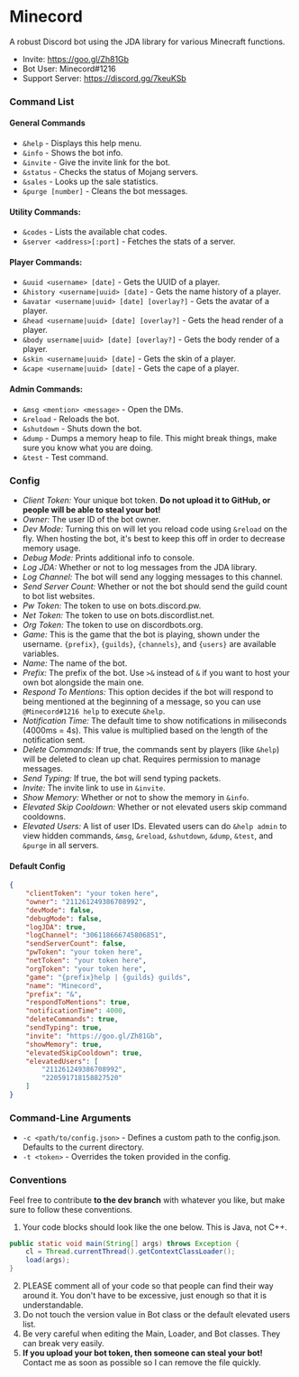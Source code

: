 # Minecord
A robust Discord bot using the JDA library for various Minecraft functions.
- Invite: https://goo.gl/Zh81Gb
- Bot User: Minecord#1216
- Support Server: https://discord.gg/7keuKSb

### Command List
#### General Commands
- `&help` - Displays this help menu.
- `&info` - Shows the bot info.
- `&invite` - Give the invite link for the bot.
- `&status` - Checks the status of Mojang servers.
- `&sales` - Looks up the sale statistics.
- `&purge [number]` - Cleans the bot messages.

#### Utility Commands:
- `&codes` - Lists the available chat codes.
- `&server <address>[:port]` - Fetches the stats of a server.

#### Player Commands:
- `&uuid <username> [date]` - Gets the UUID of a player.
- `&history <username|uuid> [date]` - Gets the name history of a player.
- `&avatar <username|uuid> [date] [overlay?]` - Gets the avatar of a player.
- `&head <username|uuid> [date] [overlay?]` - Gets the head render of a player.
- `&body username|uuid> [date] [overlay?]` - Gets the body render of a player.
- `&skin <username|uuid> [date]` - Gets the skin of a player.
- `&cape <username|uuid> [date]` - Gets the cape of a player.

#### Admin Commands:
- `&msg <mention> <message>` - Open the DMs.
- `&reload` - Reloads the bot.
- `&shutdown` - Shuts down the bot.
- `&dump` - Dumps a memory heap to file. This might break things, make sure you know what you are doing.
- `&test` - Test command.

### Config
- *Client Token:* Your unique bot token. **Do not upload it to GitHub, or people will be able to steal your bot!**
- *Owner:* The user ID of the bot owner.
- *Dev Mode:* Turning this on will let you reload code using `&reload` on the fly. When hosting the bot, it's best to keep this off in order to decrease memory usage.
- *Debug Mode:* Prints additional info to console.
- *Log JDA:* Whether or not to log messages from the JDA library.
- *Log Channel:* The bot will send any logging messages to this channel.
- *Send Server Count:* Whether or not the bot should send the guild count to bot list websites.
- *Pw Token:* The token to use on bots.discord.pw.
- *Net Token:* The token to use on bots.discordlist.net.
- *Org Token:* The token to use on discordbots.org.
- *Game:* This is the game that the bot is playing, shown under the username. `{prefix}`, `{guilds}`, `{channels}`, and `{users}` are available variables.
- *Name:* The name of the bot.
- *Prefix:* The prefix of the bot. Use `>&` instead of `&` if you want to host your own bot alongside the main one.
- *Respond To Mentions:* This option decides if the bot will respond to being mentioned at the beginning of a message, so you can use `@Minecord#1216 help` to execute `&help`.
- *Notification Time:* The default time to show notifications in miliseconds (4000ms = 4s). This value is multiplied based on the length of the notification sent.
- *Delete Commands:* If true, the commands sent by players (like `&help`) will be deleted to clean up chat. Requires permission to manage messages.
- *Send Typing:* If true, the bot will send typing packets.
- *Invite:* The invite link to use in `&invite`.
- *Show Memory:* Whether or not to show the memory in `&info`.
- *Elevated Skip Cooldown:* Whether or not elevated users skip command cooldowns.
- *Elevated Users:* A list of user IDs. Elevated users can do `&help admin` to view hidden commands, `&msg`, `&reload`, `&shutdown`, `&dump`, `&test`, and `&purge` in all servers.

#### Default Config
```json
{
	"clientToken": "your token here",
	"owner": "211261249386708992",
	"devMode": false,
	"debugMode": false,
	"logJDA": true,
	"logChannel": "306118666745806851",
	"sendServerCount": false,
	"pwToken": "your token here",
	"netToken": "your token here",
	"orgToken": "your token here",
	"game": "{prefix}help | {guilds} guilds",
	"name": "Minecord",
	"prefix": "&",
	"respondToMentions": true,
	"notificationTime": 4000,
	"deleteCommands": true,
	"sendTyping": true,
	"invite": "https://goo.gl/Zh81Gb",
	"showMemory": true,
	"elevatedSkipCooldown": true,
	"elevatedUsers": [
		"211261249386708992",
		"220591718158827520"
	]
}
```

### Command-Line Arguments
- `-c <path/to/config.json>` - Defines a custom path to the config.json. Defaults to the current directory.
- `-t <token>` - Overrides the token provided in the config.

### Conventions
Feel free to contribute **to the dev branch** with whatever you like, but make sure to follow these conventions.
1. Your code blocks should look like the one below. This is Java, not C++.
```java
public static void main(String[] args) throws Exception {
	cl = Thread.currentThread().getContextClassLoader();
	load(args);
}
```
2. PLEASE comment all of your code so that people can find their way around it. You don't have to be excessive, just enough so that it is understandable.
3. Do not touch the version value in Bot class or the default elevated users list.
4. Be very careful when editing the Main, Loader, and Bot classes. They can break very easily.
5. **If you upload your bot token, then someone can steal your bot!** Contact me as soon as possible so I can remove the file quickly.